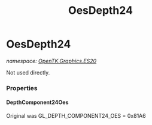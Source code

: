 ﻿---
title: OesDepth24
---

# OesDepth24
_namespace: [OpenTK.Graphics.ES20](N-OpenTK.Graphics.ES20.html)_

Not used directly.



### Properties

#### DepthComponent24Oes
Original was GL_DEPTH_COMPONENT24_OES = 0x81A6


